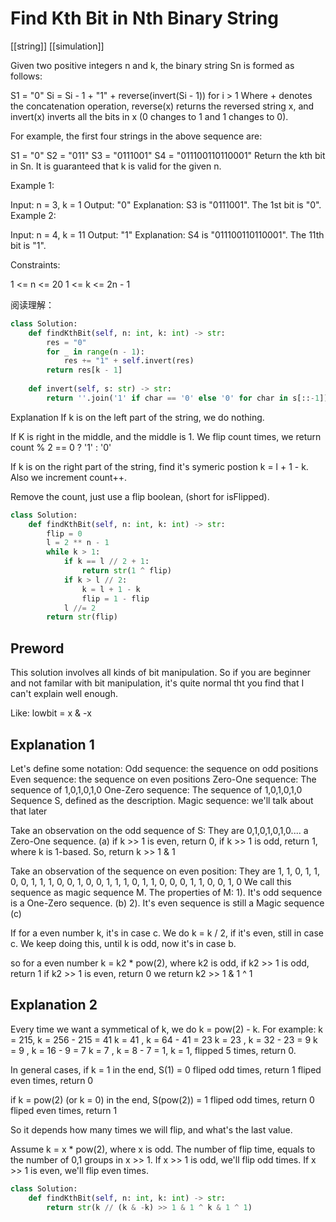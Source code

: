 # Find Kth Bit in Nth Binary String

[[string]] [[simulation]]

Given two positive integers n and k, the binary string Sn is formed as follows:

S1 = "0"
Si = Si - 1 + "1" + reverse(invert(Si - 1)) for i > 1
Where + denotes the concatenation operation, reverse(x) returns the reversed string x, and invert(x) inverts all the bits in x (0 changes to 1 and 1 changes to 0).

For example, the first four strings in the above sequence are:

S1 = "0"
S2 = "011"
S3 = "0111001"
S4 = "011100110110001"
Return the kth bit in Sn. It is guaranteed that k is valid for the given n.

Example 1:

Input: n = 3, k = 1
Output: "0"
Explanation: S3 is "0111001".
The 1st bit is "0".
Example 2:

Input: n = 4, k = 11
Output: "1"
Explanation: S4 is "011100110110001".
The 11th bit is "1".

Constraints:

1 <= n <= 20
1 <= k <= 2n - 1

阅读理解：

```python
class Solution:
    def findKthBit(self, n: int, k: int) -> str:
        res = "0"
        for _ in range(n - 1):
            res += "1" + self.invert(res)
        return res[k - 1]
        
    def invert(self, s: str) -> str:
        return ''.join('1' if char == '0' else '0' for char in s[::-1])
```

Explanation
If k is on the left part of the string, we do nothing.

If K is right in the middle, and the middle is 1.
We flip count times, we return count % 2 == 0 ? '1' : '0'

If k is on the right part of the string,
find it's symeric postion k = l + 1 - k.
Also we increment count++.

Remove the count, just use a flip boolean, (short for isFlipped).

```python
class Solution:
    def findKthBit(self, n: int, k: int) -> str:
        flip = 0
        l = 2 ** n - 1
        while k > 1:
            if k == l // 2 + 1:
                return str(1 ^ flip)
            if k > l // 2:
                k = l + 1 - k
                flip = 1 - flip
            l //= 2
        return str(flip)
```

## Preword

This solution involves all kinds of bit manipulation.
So if you are beginner and not familar with bit manipulation,
it's quite normal tht you find that I can't explain well enough.

Like: lowbit = x & -x

## Explanation 1

Let's define some notation:
Odd sequence: the sequence on odd positions
Even sequence: the sequence on even positions
Zero-One sequence: The sequence of 1,0,1,0,1,0
One-Zero sequence: The sequence of 1,0,1,0,1,0
Sequence S, defined as the description.
Magic sequence: we'll talk about that later

Take an observation on the odd sequence of S:
They are 0,1,0,1,0,1,0.... a Zero-One sequence. (a)
if k >> 1 is even, return 0,
if k >> 1 is odd, return 1,
where k is 1-based.
So, return k >> 1 & 1

Take an observation of the sequence on even position:
They are 1, 1, 0, 1, 1, 0, 0, 1, 1, 1, 0, 0, 1, 0, 0, 1, 1, 1, 0, 1, 1, 0, 0, 0, 1, 1, 0, 0, 1, 0
We call this sequence as magic sequence M.
The properties of M:
1). It's odd sequence is a One-Zero sequence. (b)
2). It's even sequence is still a Magic sequence (c)

If for a even number k, it's in case c.
We do k = k / 2, if it's even, still in case c.
We keep doing this, until k is odd, now it's in case b.

so for a even number k = k2 * pow(2), where k2 is odd,
if k2 >> 1 is odd, return 1
if k2 >> 1 is even, return 0
we return k2 >> 1 & 1 ^ 1

## Explanation 2

Every time we want a symmetical of k, we do k = pow(2) - k.
For example:
k = 215, k = 256 - 215 = 41
k = 41 , k = 64 - 41 = 23
k = 23 , k = 32 - 23 = 9
k = 9 , k = 16 - 9 = 7
k = 7 , k = 8 - 7 = 1,
k = 1, flipped 5 times, return 0.

In general cases,
if k = 1 in the end, S(1) = 0
fliped odd times, return 1
fliped even times, return 0

if k = pow(2) (or k = 0) in the end, S(pow(2)) = 1
fliped odd times, return 0
fliped even times, return 1

So it depends how many times we will flip,
and what's the last value.

Assume k = x * pow(2), where x is odd.
The number of flip time, equals to the number of 0,1 groups in x >> 1.
If x >> 1 is odd, we'll flip odd times. 
If x >> 1 is even, we'll flip even times.

```python
class Solution:
    def findKthBit(self, n: int, k: int) -> str:
        return str(k // (k & -k) >> 1 & 1 ^ k & 1 ^ 1)
```
